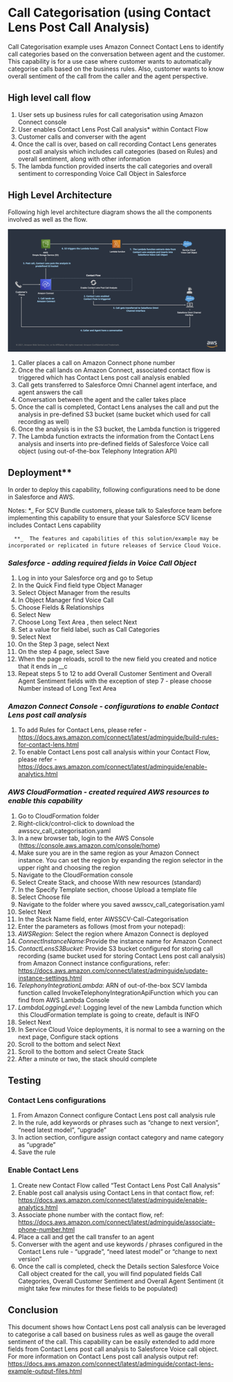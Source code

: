# Call Categorisation (using Contact Lens Post Call Analysis)

Call Categorisation example uses Amazon Connect Contact Lens to identify call categories based on the conversation between agent and the customer. This capability is for a use case where customer wants to automatically categorise calls based on the business rules. Also, customer wants to know overall sentiment of the call from the caller and the agent perspective.

## High level call flow

1. User sets up business rules for call categorisation using Amazon Connect console
2. User enables Contact Lens Post Call analysis\* within Contact Flow
3. Customer calls and converser with the agent
4. Once the call is over, based on call recording Contact Lens generates post call analysis which includes call categories (based on Rules) and overall sentiment, along with other information
5. The lambda function provided inserts the call categories and overall sentiment to corresponding Voice Call Object in Salesforce

## High Level Architecture

Following high level architecture diagram shows the all the components involved as well as the flow.

![CL Post Call Architecture](Docs/Architecture.png)


1. Caller places a call on Amazon Connect phone number
2. Once the call lands on Amazon Connect, associated contact flow is triggered which has Contact Lens post call analysis enabled
3. Call gets transferred to Salesforce Omni Channel agent interface, and agent answers the call
4. Conversation between the agent and the caller takes place
5. Once the call is completed, Contact Lens analyses the call and put the analysis in pre-defined S3 bucket (same bucket which used for call recording as well)
6. Once the analysis is in the S3 bucket, the Lambda function is triggered
7. The Lambda function extracts the information from the Contact Lens analysis and inserts into pre-defined fields of Salesforce Voice call object (using out-of-the-box Telephony Integration API)

## Deployment**

In order to deploy this capability, following configurations need to be done in Salesforce and AWS.

Notes: *_ For SCV Bundle customers, please talk to Salesforce team before implementing this capability to ensure that your Salesforce SCV license includes Contact Lens capability

      **_  The features and capabilities of this solution/example may be incorporated or replicated in future releases of Service Cloud Voice. 

### _Salesforce - adding required fields in Voice Call Object_

1. Log in into your Salesforce org and go to Setup
2. In the Quick Find field type Object Manager
3. Select Object Manager from the results
4. In Object Manager find Voice Call
5. Choose Fields & Relationships
6. Select New
7. Choose Long Text Area , then select Next
8. Set a value for field label, such as Call Categories
9. Select Next
10. On the Step 3 page, select Next
11. On the step 4 page, select Save
12. When the page reloads, scroll to the new field you created and notice that it ends in \_\_c
13. Repeat steps 5 to 12 to add Overall Customer Sentiment and Overall Agent Sentiment fields with the exception of step 7 - please choose Number instead of Long Text Area

### _Amazon Connect Console - configurations to enable Contact Lens post call analysis_

1. To add Rules for Contact Lens, please refer - https://docs.aws.amazon.com/connect/latest/adminguide/build-rules-for-contact-lens.html
2. To enable Contact Lens post call analysis within your Contact Flow, please refer - https://docs.aws.amazon.com/connect/latest/adminguide/enable-analytics.html

### _AWS CloudFormation - created required AWS resources to enable this capability_

1. Go to CloudFormation folder
2. Right-click/control-click to download the awsscv_call_categorisation.yaml
3. In a new browser tab, login to the AWS Console (https://console.aws.amazon.com/console/home)
4. Make sure you are in the same region as your Amazon Connect instance. You can set the region by expanding the region selector in the upper right and choosing the region
5. Navigate to the CloudFormation console
6. Select Create Stack, and choose With new resources (standard)
7. In the Specify Template section, choose Upload a template file
8. Select Choose file
9. Navigate to the folder where you saved awsscv_call_categorisation.yaml
10. Select Next
11. In the Stack Name field, enter AWSSCV-Call-Categorisation
12. Enter the parameters as follows (most from your notepad):
13. _AWSRegion_: Select the region where Amazon Connect is deployed
14. _ConnectInstanceName_:Provide the instance name for Amazon Connect
15. _ContactLensS3Bucket_: Provide S3 bucket configured for storing call recording (same bucket used for storing Contact Lens post call analysis) from Amazon Connect instance configurations, refer: https://docs.aws.amazon.com/connect/latest/adminguide/update-instance-settings.html
16. _TelephonyIntegrationLambda_: ARN of out-of-the-box SCV lambda function called InvokeTelephonyIntegrationApiFunction which you can find from AWS Lambda Console
17. _LambdaLoggingLevel_: Logging level of the new Lambda function which this CloudFormation template is going to create, default is INFO
18. Select Next
19. In Service Cloud Voice deployments, it is normal to see a warning on the next page, Configure stack options
20. Scroll to the bottom and select Next
21. Scroll to the bottom and select Create Stack
22. After a minute or two, the stack should complete

## Testing

### Contact Lens configurations

1. From Amazon Connect configure Contact Lens post call analysis rule
2. In the rule, add keywords or phrases such as “change to next version”, “need latest model”, “upgrade”
3. In action section, configure assign contact category and name category as “upgrade”
4. Save the rule

### Enable Contact Lens

1. Create new Contact Flow called “Test Contact Lens Post Call Analysis”
2. Enable post call analysis using Contact Lens in that contact flow, ref: https://docs.aws.amazon.com/connect/latest/adminguide/enable-analytics.html
3. Associate phone number with the contact flow, ref: https://docs.aws.amazon.com/connect/latest/adminguide/associate-phone-number.html
4. Place a call and get the call transfer to an agent
5. Converser with the agent and use keywords / phrases configured in the Contact Lens rule - “upgrade”, “need latest model” or “change to next version”
6. Once the call is completed, check the Details section Salesforce Voice Call object created for the call, you will find populated fields Call Categories, Overall Customer Sentiment and Overall Agent Sentiment (it might take few minutes for these fields to be populated)

## Conclusion

This document shows how Contact Lens post call analysis can be leveraged to categorise a call based on business rules as well as gauge the overall sentiment of the call. This capability can be easily extended to add more fields from Contact Lens post call analysis to Salesforce Voice call object. For more information on Contact Lens post call analysis output ref: https://docs.aws.amazon.com/connect/latest/adminguide/contact-lens-example-output-files.html
